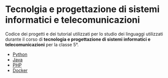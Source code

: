 # Tecnolgia e progettazione di sistemi informatici e telecomunicazioni

Codice dei progetti e dei tutorial utilizzati per lo studio dei linguaggi utilizzati durante il corso di **tecnologia e progettazione di sistemi informatici e telecomunicazioni** per la classe 5°.  

- [Python](Python/README.md)
- [Java](PHP/README.md)
- [PHP](Java/README.md)
- [Docker](Docker/README.md)

